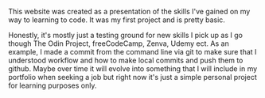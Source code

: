 This website was created as a presentation of the skills I've gained on my way to learning to code. It was my first project and is pretty basic. 

Honestly, it's mostly just a testing ground for new skills I pick up as I go though The Odin Project, freeCodeCamp, Zenva, Udemy ect. As an example, I made a commit from the command line via git to make sure that I understood workflow and how to make local commits and push them to github. Maybe over time it will evolve into something that I will include in my portfolio when seeking a job but right now it's just a simple personal project for learning purposes only. 


